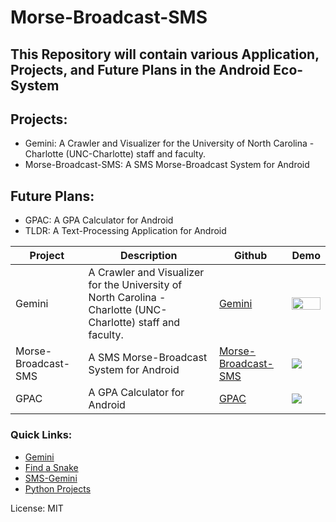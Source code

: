 # Morse-Broadcast-SMS
This Repository will contain various Application, Projects, and Future Plans in the Android Eco-System
----------
Projects:
----------

- Gemini: A Crawler and Visualizer for the University of North Carolina -Charlotte (UNC-Charlotte) staff and faculty.
- Morse-Broadcast-SMS: A SMS Morse-Broadcast System for Android
## Future Plans:
- GPAC: A GPA Calculator for Android
- TLDR: A Text-Processing Application for Android

<table >
<thead>
<tr>
<th>Project</th>
<th>Description</th>
<th>Github</th>
<th>Demo</th>
</tr>
</thead>
<tbody>
<tr>
<td>Gemini</td>
<td>A Crawler and Visualizer for the University of North Carolina -Charlotte (UNC-Charlotte) staff and faculty.</td>
<td><a href="https://capstone-front-end-lime.vercel.app/"> Gemini</a></td>
<td><image src="https://github.com/MurtadhaM/ITSC-4155/blob/main/Gemini.gif?raw=true" width="100%" height="100%"> </td>
</tr>

<tr>
<td>Morse-Broadcast-SMS</td>
<td>A SMS Morse-Broadcast System for Android</td>
<td><a href="https://github.com/MurtadhaM/Morse-Broadcast-SMS" target="_blank">Morse-Broadcast-SMS</a></td>
<td><image src="https://github.com/MurtadhaM/Morse-Broadcast-SMS/blob/main/Morser_Prototype.gif?raw=true"></td>
</tr>

<tr>
<td>GPAC</td>
<td>A GPA Calculator for Android</td>
<td><a href="https://github.com/MurtadhaM/Morse-Broadcast-SMS/" target="_blank">GPAC</a></td>
<td><image src="https://github.com/MurtadhaM/Morse-Broadcast-SMS/blob/main/Midterm.gif?raw=true"> </td>
</tr>

  </tbody>
</table>

  





### Quick Links:
- [Gemini](https://capstone-front-end-lime.vercel.app/)
- [Find a Snake](https://www.findasnake.com/)
- [SMS-Gemini](https://github.com/MurtadhaM/Morse-Broadcast-SMS/blob/main/Midterm.gif?raw=true)
- [Python Projects](https://github.com/MurtadhaM/Data_Mining)


License: MIT
